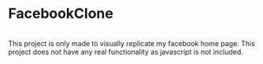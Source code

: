 # FacebookClone
<br>
This project is only made to visually replicate my facebook home page. This project does not have any real functionality as javascript is not included. 
